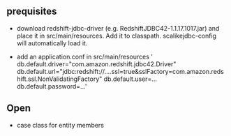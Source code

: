 ## prequisites

- download redshift-jdbc-driver (e.g. RedshiftJDBC42-1.1.17.1017.jar) and place it in src/main/resources. Add it to classpath. scalikejdbc-config will automatically load it.

- add an application.conf in src/main/resources
' db.default.driver="com.amazon.redshift.jdbc42.Driver"
  db.default.url="jdbc:redshift://....ssl=true&sslFactory=com.amazon.redshift.ssl.NonValidatingFactory"
  db.default.user=...
  db.default.password=...'




## Open
- case class for entity members








